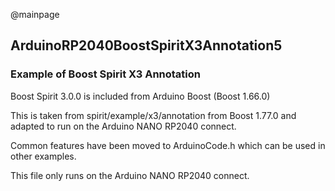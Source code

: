 @mainpage

## ArduinoRP2040BoostSpiritX3Annotation5

### Example of Boost Spirit X3 Annotation

Boost Spirit 3.0.0 is included from Arduino Boost (Boost 1.66.0)

This is taken from spirit/example/x3/annotation from Boost 1.77.0
and adapted to run on the Arduino NANO RP2040 connect.

Common features have been moved to ArduinoCode.h which can be used in other examples.

This file only runs on the Arduino NANO RP2040 connect.
